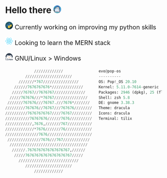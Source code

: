 <!-- # Hello there ![mmmmsmall.png](img/mmmmsmall2.png) -->

# Hello there <img alt="dancecat" width="25" height="25" src="img/dancecat-circle.gif">

<p style="font-size:20px"><img width="25" height="25" src="img/pythonlogo.png">  Currently working on improving my python skills</p>

<p style="font-size:20px"><img width="25" height="25" src="img/reactlogo.png">  Looking to learn the MERN stack</p>

<p style="font-size:20px"><img width="25" height="25" src="img/linuxpenguin.png">  GNU/Linux > Windows</p>


```python
             /////////////                evo@pop-os 
         /////////////////////            ---------- 
      ///////*767////////////////         OS: Pop!_OS 20.10 
    //////7676767676*//////////////       Kernel: 5.11.0-7614-generic 
   /////76767//7676767//////////////      Packages: 2946 (dpkg), 25 (flatpak),  
  /////767676///*76767///////////////     Shell: zsh 5.8 
 ///////767676///76767.///7676*///////    DE: gnome 3.38.3 
/////////767676//76767///767676////////   Theme: dracula 
//////////76767676767////76767/////////   Icons: dracula 
///////////76767676//////7676//////////   Terminal: tilix
////////////,7676,///////767///////////    
/////////////*7676///////76////////////
///////////////7676////////////////////
 ///////////////7676///767////////////
  ///////////////////////////////////
   //////.7676767676767676767,//////                              
    /////767676767676767676767/////                               
      ///////////////////////////
         /////////////////////
             /////////////

```